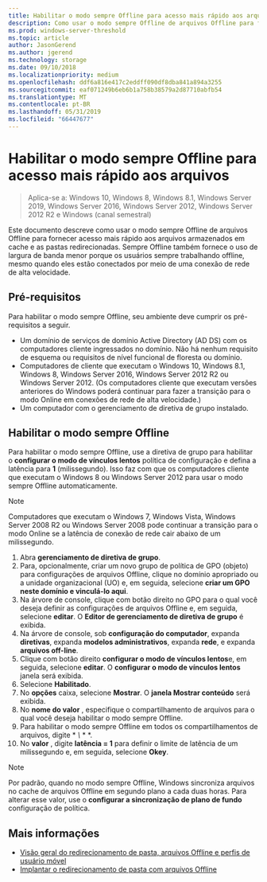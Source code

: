 ```yaml
---
title: Habilitar o modo sempre Offline para acesso mais rápido aos arquivos
description: Como usar o modo sempre Offline de arquivos Offline para fornecer acesso mais rápido aos arquivos armazenados em cache e as pastas redirecionadas.
ms.prod: windows-server-threshold
ms.topic: article
author: JasonGerend
ms.author: jgerend
ms.technology: storage
ms.date: 09/10/2018
ms.localizationpriority: medium
ms.openlocfilehash: ddf6a816e417c2eddff090df8dba841a894a3255
ms.sourcegitcommit: eaf071249b6eb6b1a758b38579a2d87710abfb54
ms.translationtype: MT
ms.contentlocale: pt-BR
ms.lasthandoff: 05/31/2019
ms.locfileid: "66447677"
---
```

# <a name="enable-always-offline-mode-for-faster-access-to-files"></a>Habilitar o modo sempre Offline para acesso mais rápido aos arquivos

>Aplica-se a: Windows 10, Windows 8, Windows 8.1, Windows Server 2019, Windows Server 2016, Windows Server 2012, Windows Server 2012 R2 e Windows (canal semestral)

Este documento descreve como usar o modo sempre Offline de arquivos Offline para fornecer acesso mais rápido aos arquivos armazenados em cache e as pastas redirecionadas. Sempre Offline também fornece o uso de largura de banda menor porque os usuários sempre trabalhando offline, mesmo quando eles estão conectados por meio de uma conexão de rede de alta velocidade.

## <a name="prerequisites"></a>Pré-requisitos

Para habilitar o modo sempre Offline, seu ambiente deve cumprir os pré-requisitos a seguir.

- Um domínio de serviços de domínio Active Directory (AD DS) com os computadores cliente ingressados no domínio. Não há nenhum requisito de esquema ou requisitos de nível funcional de floresta ou domínio.
- Computadores de cliente que executam o Windows 10, Windows 8.1, Windows 8, Windows Server 2016, Windows Server 2012 R2 ou Windows Server 2012. (Os computadores cliente que executam versões anteriores do Windows poderá continuar para fazer a transição para o modo Online em conexões de rede de alta velocidade.)
- Um computador com o gerenciamento de diretiva de grupo instalado.

## <a name="enable-always-offline-mode"></a>Habilitar o modo sempre Offline

Para habilitar o modo sempre Offline, use a diretiva de grupo para habilitar o **configurar o modo de vínculos lentos** política de configuração e defina a latência para **1** (milissegundo). Isso faz com que os computadores cliente que executam o Windows 8 ou Windows Server 2012 para usar o modo sempre Offline automaticamente.

>[!NOTE]
>Computadores que executam o Windows 7, Windows Vista, Windows Server 2008 R2 ou Windows Server 2008 pode continuar a transição para o modo Online se a latência de conexão de rede cair abaixo de um milissegundo.

1. Abra **gerenciamento de diretiva de grupo**.
2. Para, opcionalmente, criar um novo grupo de política de GPO (objeto) para configurações de arquivos Offline, clique no domínio apropriado ou a unidade organizacional (UO) e, em seguida, selecione **criar um GPO neste domínio e vinculá-lo aqui**.
3. Na árvore de console, clique com botão direito no GPO para o qual você deseja definir as configurações de arquivos Offline e, em seguida, selecione **editar**. O **Editor de gerenciamento de diretiva de grupo** é exibida.
4. Na árvore de console, sob **configuração do computador**, expanda **diretivas**, expanda **modelos administrativos**, expanda **rede**, e expanda **arquivos off-line**.
5. Clique com botão direito **configurar o modo de vínculos lentos**e, em seguida, selecione **editar**. O **configurar o modo de vínculos lentos** janela será exibida.
6. Selecione **Habilitado**.
7. No **opções** caixa, selecione **Mostrar**. O **janela Mostrar conteúdo** será exibida.
8. No **nome do valor** , especifique o compartilhamento de arquivos para o qual você deseja habilitar o modo sempre Offline.
9. Para habilitar o modo sempre Offline em todos os compartilhamentos de arquivos, digite * *\\* * *.
10. No **valor** , digite **latência = 1** para definir o limite de latência de um milissegundo e, em seguida, selecione **Okey**.

>[!NOTE]
>Por padrão, quando no modo sempre Offline, Windows sincroniza arquivos no cache de arquivos Offline em segundo plano a cada duas horas. Para alterar esse valor, use o **configurar a sincronização de plano de fundo** configuração de política.

## <a name="more-information"></a>Mais informações

* [Visão geral do redirecionamento de pasta, arquivos Offline e perfis de usuário móvel](folder-redirection-rup-overview.md)
* [Implantar o redirecionamento de pasta com arquivos Offline](deploy-folder-redirection.md)